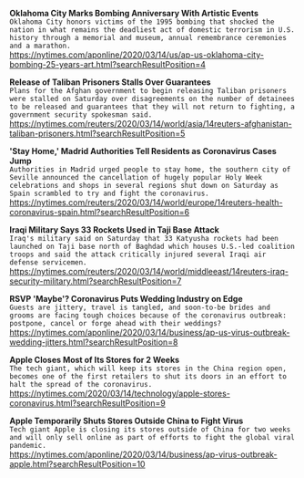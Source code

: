 **Oklahoma City Marks Bombing Anniversary With Artistic Events**\
`Oklahoma City honors victims of the 1995 bombing that shocked the nation in what remains the deadliest act of domestic terrorism in U.S. history through a memorial and museum, annual remembrance ceremonies and a marathon.`\
https://nytimes.com/aponline/2020/03/14/us/ap-us-oklahoma-city-bombing-25-years-art.html?searchResultPosition=4

**Release of Taliban Prisoners Stalls Over Guarantees**\
`Plans for the Afghan government to begin releasing Taliban prisoners were stalled on Saturday over disagreements on the number of detainees to be released and guarantees that they will not return to fighting, a government security spokesman said.`\
https://nytimes.com/reuters/2020/03/14/world/asia/14reuters-afghanistan-taliban-prisoners.html?searchResultPosition=5

**'Stay Home,' Madrid Authorities Tell Residents as Coronavirus Cases Jump**\
`Authorities in Madrid urged people to stay home, the southern city of Seville announced the cancellation of hugely popular Holy Week celebrations and shops in several regions shut down on Saturday as Spain scrambled to try and fight the coronavirus.`\
https://nytimes.com/reuters/2020/03/14/world/europe/14reuters-health-coronavirus-spain.html?searchResultPosition=6

**Iraqi Military Says 33 Rockets Used in Taji Base Attack**\
`Iraq's military said on Saturday that 33 Katyusha rockets had been launched on Taji base north of Baghdad which houses U.S.-led coalition troops and said the attack critically injured several Iraqi air defense servicemen.`\
https://nytimes.com/reuters/2020/03/14/world/middleeast/14reuters-iraq-security-military.html?searchResultPosition=7

**RSVP 'Maybe'? Coronavirus Puts Wedding Industry on Edge**\
`Guests are jittery, travel is tangled, and soon-to-be brides and grooms are facing tough choices because of the coronavirus outbreak: postpone, cancel or forge ahead with their weddings?`\
https://nytimes.com/aponline/2020/03/14/business/ap-us-virus-outbreak-wedding-jitters.html?searchResultPosition=8

**Apple Closes Most of Its Stores for 2 Weeks**\
`The tech giant, which will keep its stores in the China region open, becomes one of the first retailers to shut its doors in an effort to halt the spread of the coronavirus.`\
https://nytimes.com/2020/03/14/technology/apple-stores-coronavirus.html?searchResultPosition=9

**Apple Temporarily Shuts Stores Outside China to Fight Virus**\
`Tech giant Apple is closing its stores outside of China for two weeks and will only sell online as part of efforts to fight the global viral pandemic.`\
https://nytimes.com/aponline/2020/03/14/business/ap-virus-outbreak-apple.html?searchResultPosition=10

